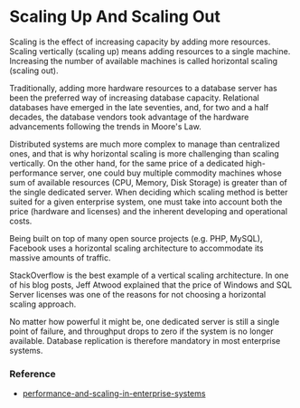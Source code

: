 # Scaling Up And Scaling Out

Scaling is the effect of increasing capacity by adding more resources. Scaling vertically (scaling up) means adding resources to a single machine. Increasing the number of available machines is called horizontal scaling (scaling out).

Traditionally, adding more hardware resources to a database server has been the preferred way of increasing database capacity. Relational databases have emerged in the late seventies, and, for two and a half decades, the database vendors took advantage of the hardware advancements following the trends in Moore's Law.

Distributed systems are much more complex to manage than centralized ones, and that is why horizontal scaling is more challenging than scaling vertically. On the other hand, for the same price of a dedicated high-performance server, one could buy multiple commodity machines whose sum of available resources (CPU, Memory, Disk Storage) is greater than of the single dedicated server. When deciding which scaling method is better suited for a given enterprise system, one must take into account both the price (hardware and licenses) and the inherent developing and operational costs.

Being built on top of many open source projects (e.g. PHP, MySQL), Facebook uses a horizontal scaling architecture to accommodate its massive amounts of traffic.

StackOverflow is the best example of a vertical scaling architecture. In one of his blog posts, Jeff Atwood explained that the price of Windows and SQL Server licenses was one of the reasons for not choosing a horizontal scaling approach.

No matter how powerful it might be, one dedicated server is still a single point of failure, and throughput drops to zero if the system is no longer available. Database replication is therefore mandatory in most enterprise systems.

### Reference
* [performance-and-scaling-in-enterprise-systems](http://highscalability.com/blog/2016/5/11/performance-and-scaling-in-enterprise-systems.html)
